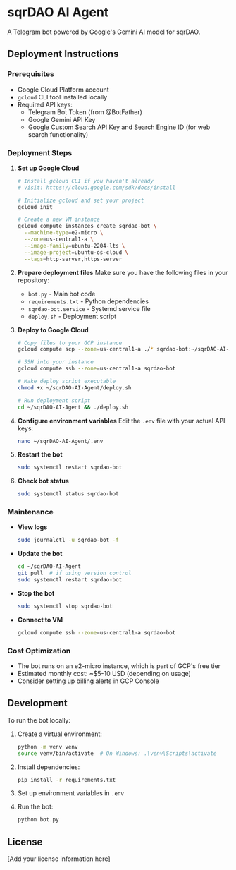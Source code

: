 # sqrDAO AI Agent

A Telegram bot powered by Google's Gemini AI model for sqrDAO.

## Deployment Instructions

### Prerequisites
- Google Cloud Platform account
- `gcloud` CLI tool installed locally
- Required API keys:
  - Telegram Bot Token (from @BotFather)
  - Google Gemini API Key
  - Google Custom Search API Key and Search Engine ID (for web search functionality)

### Deployment Steps

1. **Set up Google Cloud**
   ```bash
   # Install gcloud CLI if you haven't already
   # Visit: https://cloud.google.com/sdk/docs/install
   
   # Initialize gcloud and set your project
   gcloud init
   
   # Create a new VM instance
   gcloud compute instances create sqrdao-bot \
     --machine-type=e2-micro \
     --zone=us-central1-a \
     --image-family=ubuntu-2204-lts \
     --image-project=ubuntu-os-cloud \
     --tags=http-server,https-server
   ```

2. **Prepare deployment files**
   Make sure you have the following files in your repository:
   - `bot.py` - Main bot code
   - `requirements.txt` - Python dependencies
   - `sqrdao-bot.service` - Systemd service file
   - `deploy.sh` - Deployment script

3. **Deploy to Google Cloud**
   ```bash
   # Copy files to your GCP instance
   gcloud compute scp --zone=us-central1-a ./* sqrdao-bot:~/sqrDAO-AI-Agent/

   # SSH into your instance
   gcloud compute ssh --zone=us-central1-a sqrdao-bot

   # Make deploy script executable
   chmod +x ~/sqrDAO-AI-Agent/deploy.sh

   # Run deployment script
   cd ~/sqrDAO-AI-Agent && ./deploy.sh
   ```

4. **Configure environment variables**
   Edit the `.env` file with your actual API keys:
   ```bash
   nano ~/sqrDAO-AI-Agent/.env
   ```

5. **Restart the bot**
   ```bash
   sudo systemctl restart sqrdao-bot
   ```

6. **Check bot status**
   ```bash
   sudo systemctl status sqrdao-bot
   ```

### Maintenance

- **View logs**
  ```bash
  sudo journalctl -u sqrdao-bot -f
  ```

- **Update the bot**
  ```bash
  cd ~/sqrDAO-AI-Agent
  git pull  # if using version control
  sudo systemctl restart sqrdao-bot
  ```

- **Stop the bot**
  ```bash
  sudo systemctl stop sqrdao-bot
  ```

- **Connect to VM**
  ```bash
  gcloud compute ssh --zone=us-central1-a sqrdao-bot
  ```

### Cost Optimization
- The bot runs on an e2-micro instance, which is part of GCP's free tier
- Estimated monthly cost: ~$5-10 USD (depending on usage)
- Consider setting up billing alerts in GCP Console

## Development

To run the bot locally:

1. Create a virtual environment:
   ```bash
   python -m venv venv
   source venv/bin/activate  # On Windows: .\venv\Scripts\activate
   ```

2. Install dependencies:
   ```bash
   pip install -r requirements.txt
   ```

3. Set up environment variables in `.env`

4. Run the bot:
   ```bash
   python bot.py
   ```

## License

[Add your license information here] 